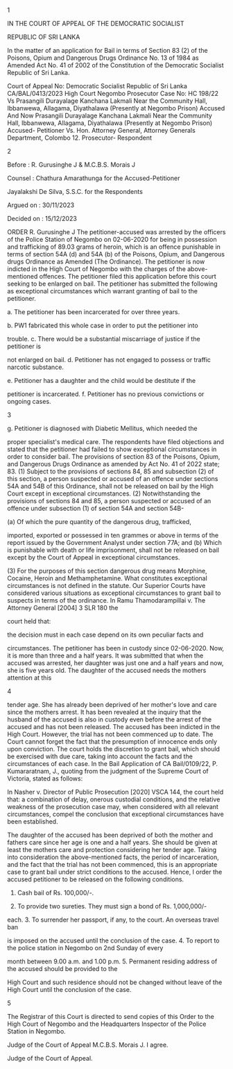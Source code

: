 1

IN THE COURT OF APPEAL OF THE DEMOCRATIC SOCIALIST

REPUBLIC OF SRI LANKA

In the matter of an application for Bail in terms of Section 83 (2) of the Poisons, Opium and Dangerous Drugs Ordinance No. 13 of 1984 as Amended Act No. 41 of 2002 of the Constitution of the Democratic Socialist Republic of Sri Lanka.

Court of Appeal No: Democratic Socialist Republic of Sri Lanka CA/BAL/0413/2023 High Court Negombo Prosecutor Case No: HC 198/22 Vs Prasangili Durayalage Kanchana Lakmali Near the Community Hall, Ibbanwewa, Allagama, Diyathalawa (Presently at Negombo Prison) Accused And Now Prasangili Durayalage Kanchana Lakmali Near the Community Hall, Ibbanwewa, Allagama, Diyathalawa (Presently at Negombo Prison) Accused- Petitioner Vs. Hon. Attorney General, Attorney Generals Department, Colombo 12. Prosecutor- Respondent

2

Before : R. Gurusinghe J & M.C.B.S. Morais J

Counsel : Chathura Amarathunga for the Accused-Petitioner

Jayalakshi De Silva, S.S.C. for the Respondents

Argued on : 30/11/2023

Decided on : 15/12/2023

ORDER R. Gurusinghe J The petitioner-accused was arrested by the officers of the Police Station of Negombo on 02-06-2020 for being in possession and trafficking of 89.03 grams of heroin, which is an offence punishable in terms of section 54A (d) and 54A (b) of the Poisons, Opium, and Dangerous drugs Ordinance as Amended (The Ordinance). The petitioner is now indicted in the High Court of Negombo with the charges of the above-mentioned offences. The petitioner filed this application before this court seeking to be enlarged on bail. The petitioner has submitted the following as exceptional circumstances which warrant granting of bail to the petitioner.

a. The petitioner has been incarcerated for over three years.

b. PW1 fabricated this whole case in order to put the petitioner into

trouble. c. There would be a substantial miscarriage of justice if the petitioner is

not enlarged on bail. d. Petitioner has not engaged to possess or traffic narcotic substance.

e. Petitioner has a daughter and the child would be destitute if the

petitioner is incarcerated. f. Petitioner has no previous convictions or ongoing cases.

3

g. Petitioner is diagnosed with Diabetic Mellitus, which needed the

proper specialist's medical care. The respondents have filed objections and stated that the petitioner had failed to show exceptional circumstances in order to consider bail. The provisions of section 83 of the Poisons, Opium, and Dangerous Drugs Ordinance as amended by Act No. 41 of 2022 state; 83. (1) Subject to the provisions of sections 84, 85 and subsection (2) of this section, a person suspected or accused of an offence under sections 54A and 54B of this Ordinance, shall not be released on bail by the High Court except in exceptional circumstances. (2) Notwithstanding the provisions of sections 84 and 85, a person suspected or accused of an offence under subsection (1) of section 54A and section 54B-

(a) Of which the pure quantity of the dangerous drug, trafficked,

imported, exported or possessed in ten grammes or above in terms of the report issued by the Government Analyst under section 77A; and (b) Which is punishable with death or life imprisonment, shall not be released on bail except by the Court of Appeal in exceptional circumstances.

(3) For the purposes of this section dangerous drug means Morphine, Cocaine, Heroin and Methamphetamine. What constitutes exceptional circumstances is not defined in the statute. Our Superior Courts have considered various situations as exceptional circumstances to grant bail to suspects in terms of the ordinance. In Ramu Thamodarampillai v. The Attorney General [2004] 3 SLR 180 the

court held that:

the decision must in each case depend on its own peculiar facts and

circumstances. The petitioner has been in custody since 02-06-2020. Now, it is more than three and a half years. It was submitted that when the accused was arrested, her daughter was just one and a half years and now, she is five years old. The daughter of the accused needs the mothers attention at this

4

tender age. She has already been deprived of her mother's love and care since the mothers arrest. It has been revealed at the inquiry that the husband of the accused is also in custody even before the arrest of the accused and has not been released. The accused has been indicted in the High Court. However, the trial has not been commenced up to date. The Court cannot forget the fact that the presumption of innocence ends only upon conviction. The court holds the discretion to grant bail, which should be exercised with due care, taking into account the facts and the circumstances of each case. In the Bail Application of CA Bail/0109/22, P. Kumararatnam, J., quoting from the judgment of the Supreme Court of Victoria, stated as follows:

In Nasher v. Director of Public Prosecution [2020] VSCA 144, the court held that: a combination of delay, onerous custodial conditions, and the relative weakness of the prosecution case may, when considered with all relevant circumstances, compel the conclusion that exceptional circumstances have been established.

The daughter of the accused has been deprived of both the mother and fathers care since her age is one and a half years. She should be given at least the mothers care and protection considering her tender age. Taking into consideration the above-mentioned facts, the period of incarceration, and the fact that the trial has not been commenced, this is an appropriate case to grant bail under strict conditions to the accused. Hence, I order the accused petitioner to be released on the following conditions.

1. Cash bail of Rs. 100,000/-.

2. To provide two sureties. They must sign a bond of Rs. 1,000,000/-

each. 3. To surrender her passport, if any, to the court. An overseas travel ban

is imposed on the accused until the conclusion of the case. 4. To report to the police station in Negombo on 2nd Sunday of every

month between 9.00 a.m. and 1.00 p.m. 5. Permanent residing address of the accused should be provided to the

High Court and such residence should not be changed without leave of the High Court until the conclusion of the case.

5

The Registrar of this Court is directed to send copies of this Order to the High Court of Negombo and the Headquarters Inspector of the Police Station in Negombo.

Judge of the Court of Appeal M.C.B.S. Morais J. I agree.

Judge of the Court of Appeal.